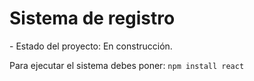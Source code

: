 <h1>Sistema de registro</h1>
- Estado del proyecto: En construcción.

Para ejecutar el sistema debes poner:
```npm install react```
